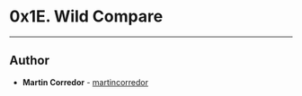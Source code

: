 # 0x1E. Wild Compare

---

## Author
* **Martin Corredor** - [martincorredor](https://github.com/martincorredor)

